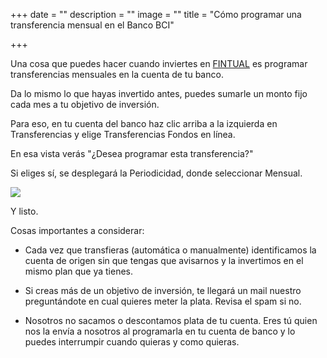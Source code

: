 +++
date = ""
description = ""
image = ""
title = "Cómo programar una transferencia mensual en el Banco BCI"

+++
<p>Una cosa que puedes hacer cuando inviertes en <a href="[https://fintual.cl](https://fintual.cl "https://fintual.cl")">FINTUAL</a> es programar transferencias mensuales en la cuenta de tu banco.</p>

<p>Da lo mismo lo que hayas invertido antes, puedes sumarle un monto fijo cada mes a tu objetivo de inversión.</p>

<p>Para eso, en tu cuenta del banco haz clic arriba a la izquierda en Transferencias y elige Transferencias Fondos en línea.</p>

<p>En esa vista verás "¿Desea programar esta transferencia?"</p>

<p>Si eliges sí, se desplegará la Periodicidad, donde seleccionar Mensual.</p>

<img src="/uploads/transferencia_bci.png" style="max-width: 100%" />

<p>Y listo.</p>

<p>Cosas importantes a considerar:</p>

<ul>

  <li><p>Cada vez que transfieras (automática o manualmente) identificamos la cuenta de origen sin que tengas que avisarnos y la invertimos en el mismo plan que ya tienes.</p></li>

  <li><p>Si creas más de un objetivo de inversión, te llegará un mail nuestro preguntándote en cual quieres meter la plata. Revisa el spam si no.</p></li>

  <li><p>Nosotros no sacamos o descontamos plata de tu cuenta. Eres tú quien nos la envía a nosotros al programarla en tu cuenta de banco y lo puedes interrumpir cuando quieras y como quieras.</p></li>

</ul>